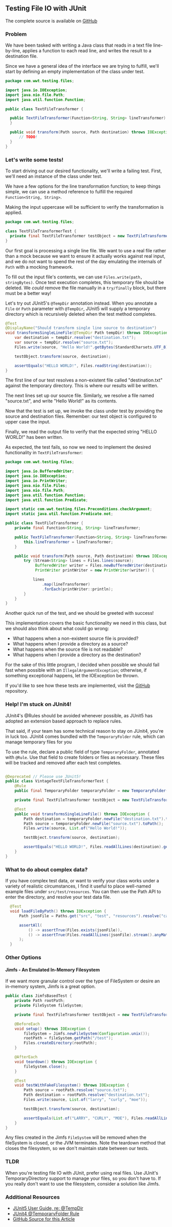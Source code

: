 ## Testing File IO with JUnit

The complete source is available on [GitHub](https://github.com/wwt/testing-file-io-junit)

### Problem

We have been tasked with writing a Java class that reads in a text file line-by-line, applies a function to each read line,
and writes the result to a destination file.

Since we have a general idea of the interface we are trying to fulfill, we'll start by defining an empty implementation
of the class under test.
```java
package com.wwt.testing.files;

import java.io.IOException;
import java.nio.file.Path;
import java.util.function.Function;

public class TextFileTransformer {

  public TextFileTransformer(Function<String, String> lineTransformer) {
  }

  public void transform(Path source, Path destination) throws IOException {
      // TODO!
  }
}
```

### Let's write some tests!

To start driving out our desired functionality, we'll write a failing test. First, we'll need an instance of
the class under test.

We have a few options for the line transformation function; to keep things simple, we can use 
a method reference to fulfill the required `Function<String, String>`. 

Making the input uppercase will be sufficient to verify the transformation is applied.

```java
package com.wwt.testing.files;

class TextFileTransformerTest {
  private final TextFileTransformer testObject = new TextFileTransformer(String::toUpperCase);
}
```

Our first goal is processing a single line file. We want to use a real file rather than a mock 
because we want to ensure it actually works against real input, and we do not want to spend the rest of the 
day emulating the internals of `Path` with a mocking framework.

To fill out the input file's contents, we can use `Files.write(path, stringBytes)`. Once test execution completes, this 
temporary file should be deleted. We _could_ remove the file manually in a `try/finally` block, but there must be a better way!

Let's try out JUnit5's `@TempDir` annotation instead. When you annotate a `File` or `Path` parameter with `@TempDir`, 
JUnit5 will supply a temporary directory which is recursively deleted when the test method completes. 

```java
@Test
@DisplayName("Should transform single line source to destination")
void transformsSingleLineFile(@TempDir Path tempDir) throws IOException {
    var destination = tempDir.resolve("destination.txt");
    var source = tempDir.resolve("source.txt");
    Files.write(source, "Hello World!".getBytes(StandardCharsets.UTF_8));

    testObject.transform(source, destination);

    assertEquals("HELLO WORLD!", Files.readString(destination));
}
```

The first line of our test resolves a non-existent file called "destination.txt" against the temporary
directory. This is where our results will be written.

The next lines set up our source file. Similarly, we resolve a file named "source.txt", and write "Hello World!" as its 
contents.

Now that the test is set up, we invoke the class under test by providing the source and destination files. Remember: our 
test object is configured to upper case the input. 

Finally, we read the output file to verify that the expected string "HELLO WORLD!" has been written. 

As expected, the test fails, so now we need to implement the desired functionality in `TextFileTransformer`:

```java
package com.wwt.testing.files;

import java.io.BufferedWriter;
import java.io.IOException;
import java.io.PrintWriter;
import java.nio.file.Files;
import java.nio.file.Path;
import java.util.function.Function;
import java.util.function.Predicate;

import static com.wwt.testing.files.Preconditions.checkArgument;
import static java.util.function.Predicate.not;

public class TextFileTransformer {
    private final Function<String, String> lineTransformer;

    public TextFileTransformer(Function<String, String> lineTransformer) {
        this.lineTransformer = lineTransformer;
    }

    public void transform(Path source, Path destination) throws IOException {
        try (Stream<String> lines = Files.lines(source);
             BufferedWriter writer = Files.newBufferedWriter(destination);
             PrintWriter printWriter = new PrintWriter(writer)) {

            lines
                .map(lineTransformer)
                .forEach(printWriter::println);
        }
    }
}
```
Another quick run of the test, and we should be greeted with success!

This implementation covers the basic functionality we need in this class, but we should also think about what could go 
wrong:
- What happens when a non-existent source file is provided?
- What happens when I provide a directory as a source?
- What happens when the source file is not readable?
- What happens when I provide a directory as the destination?

For the sake of this little program, I decided when possible we should fail fast when possible with
an `IllegalArgumentException`; otherwise, if something exceptional happens, let the IOException be thrown.

If you'd like to see how these tests are implemented, visit the [GitHub](https://github.com/wwt/testing-file-io-junit) repository.

### Help! I'm stuck on JUnit4!

JUnit4's @Rules should be avoided whenever possible, as JUnit5 has adopted an extension based approach to replace rules.

That said, if your team has some technical reason to stay on JUnit4, you're in luck too. JUnit4 comes bundled with
the `TemporaryFolder` rule, which can manage temporary files for you

To use the rule, declare a public field of type `TemporaryFolder`, annotated with `@Rule`. Use that field
to create folders or files as necessary. These files will be tracked and removed after each test completes.

```java

@Deprecated // Please use JUnit5!
public class VintageTextFileTransformerTest {
    @Rule
    public final TemporaryFolder temporaryFolder = new TemporaryFolder();

    private final TextFileTransformer testObject = new TextFileTransformer(String::toUpperCase);

    @Test
    public void transformsSingleLineFile() throws IOException {
        Path destination = temporaryFolder.newFile("destination.txt").toPath();
        Path source = temporaryFolder.newFile("source.txt").toPath();
        Files.write(source, List.of("Hello World!"));

        testObject.transform(source, destination);

        assertEquals("HELLO WORLD!", Files.readAllLines(destination).get(0));
    }
}
```
### What to do about complex data?

If you have complex test data, or want to verify your class works under a variety of realistic circumstances, I find it
useful to place well-named example files under `src/test/resources`. You can then use the Path API to enter the directory,
and resolve your test data file.

```java
  @Test
  void loadFileByPath() throws IOException {
      Path jsonFile = Paths.get("src", "test", "resources").resolve("canned-data.json");

      assertAll(
          () -> assertTrue(Files.exists(jsonFile)),
          () -> assertTrue(Files.readAllLines(jsonFile).stream().anyMatch(line -> line.contains("Bobby")))
      );
  }
```

### Other Options

#### Jimfs - An Emulated In-Memory Filesystem

If we want more granular control over the type of FileSystem or desire an in-memory system, Jimfs is a great option.

```java
public class JimfsBasedTest {
    private Path rootPath;
    private FileSystem fileSystem;

    private final TextFileTransformer testObject = new TextFileTransformer(String::toUpperCase);

    @BeforeEach
    void setup() throws IOException {
        fileSystem = Jimfs.newFileSystem(Configuration.unix());
        rootPath = fileSystem.getPath("/test");
        Files.createDirectory(rootPath);
    }

    @AfterEach
    void teardown() throws IOException {
        fileSystem.close();
    }

    @Test
    void testWithFakeFilesystem() throws IOException {
        Path source = rootPath.resolve("source.txt");
        Path destination = rootPath.resolve("destination.txt");
        Files.write(source, List.of("larry", "curly", "moe"));

        testObject.transform(source, destination);

        assertEquals(List.of("LARRY", "CURLY", "MOE"), Files.readAllLines(destination));
    }
}
```

Any files created in the Jimfs `FileSystem` will be removed when the fileSystem is closed, or the JVM terminates. Note
the teardown method that closes the filesystem, so we don't maintain state between our tests.


### TLDR

When you're testing file IO with JUnit, prefer using real files. Use JUnit's TemporaryDirectory support to manage your
files, so you don't have to. If you really don't want to use the filesystem, consider a solution like Jimfs. 

### Additional Resources
- [JUnit5 User Guide, re: @TempDir](https://junit.org/junit5/docs/current/user-guide/#writing-tests-built-in-extensions-TempDirectory)
- [JUnit4 @TemporaryFolder Rule](https://junit.org/junit4/javadoc/4.13/org/junit/rules/TemporaryFolder.html)
- [GitHub Source for this Article](https://github.com/wwt/testing-file-io-junit)